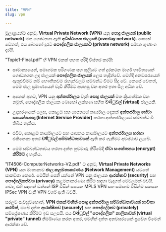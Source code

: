 ```yaml
---
title: "VPN"
slug: vpn

---
```


මූලාශ්‍රයන්ට අනුව, **Virtual Private Network (VPN)** යනු **පොදු ජාලයක් (public network)** මත ගොඩනගා ඇති **අධිස්ථාපන ජාලයකි (overlay network)**. කෙසේ වෙතත්, එය බොහෝ දුරට **පෞද්ගලික ජාලයකට (private network)** සමාන ගුණාංග දරයි.

"Topic1-Final.pdf" හි VPN එකක් පහත පරිදි විස්තර කරයි:

* සාමාන්‍යයෙන්, සමාගමක පරිගණක සහ කුලියට ගත් දුරකථන මාර්ග භාවිතයෙන් ගොඩනගන ලද ජාලයක් **පෞද්ගලික ජාලයක්** ලෙස හැඳින්වේ. මෙහිදී අනවසරයෙන් ඇතුළුවීමට නම් භෞතිකවම රැහැන්වලට සම්බන්ධ වීමට සිදු වේ. කෙසේ වෙතත්, මෙම ජාල ප්‍රමාණයෙන් වැඩි කිරීමට අපහසු වන අතර ඉතා මිල අධික වේ.
    
* අනෙක් අතට, VPN යනු **අන්තර්ජාලය** වැනි **පොදු ජාලයක්** මත ක්‍රියාත්මක වන නමුත්, පෞද්ගලික ජාලයක බොහෝ ලක්ෂණ සහිත **වર્ચුවල් (virtual)** ජාලයකි.
    
* උදාහරණයක් ලෙස, කොළඹ සහ යාපනයේ කාර්යාල දෙකක් **අන්තර්ජාල සේවා සපයන්නෙකු (Internet Service Provider)** හරහා අන්තර්ජාලයට සම්බන්ධ වී තිබිය හැකිය.
    
* එවිට, කොළඹ කාර්යාලයට සහ යාපනය කාර්යාලයට **අන්තර්ජාලය හරහා** එකිනෙකා අතර **වर्चුවල් සම්බන්ධතාවයක්** ඇති කර ගැනීමට අවස්ථාව ලැබේ.
    
* මෙම සම්බන්ධතාවය හරහා දත්ත හුවමාරු කිරීමේදී **ඒවා සංකේතනය (encrypt) කිරීමට** ද හැකිය.
    

"IT4506-ComputerNetworks-V2.pdf" ට අනුව, **Virtual Private Networks (VPN)** යන මාතෘකාව **ජාල කළමනාකරණය (Network Management)** යටතේ සාකච්ඡා කෙරේ. මෙයින් පෙනී යන්නේ VPN යනු ජාලයක **ආරක්ෂාව (security)** සහ **පෞද්ගලිකත්වය (privacy)** කළමනාකරණය කිරීම සඳහා වැදගත් මෙවලමක් බවයි. තවද, එහි සඳහන් වන්නේ ISP විසින් සපයන MPLS VPN සහ සමාගම විසින්ම සකසන IPSec VPN වැනි VPN වර්ග ඇති බවයි.

සරලව පැවසුවහොත්, **VPN එකක් මඟින් පොදු අන්තර්ජාල සම්බන්ධතාවයක් භාවිතා කරමින්**, ඔබේ දත්ත **ආරක්ෂිතව (securely)** සහ **පෞද්ගලිකව (privately)** සම්ප්‍රේෂණය කිරීමට ඉඩ සලසයි. එය **වર્ચුවල් "පෞද්ගලික" නාලිකාවක් (virtual "private" tunnel)** නිර්මාණය කරන අතර, එමඟින් දත්ත අනවසරයෙන් ප්‍රවේශ වීමෙන් ආරක්ෂා වේ.
